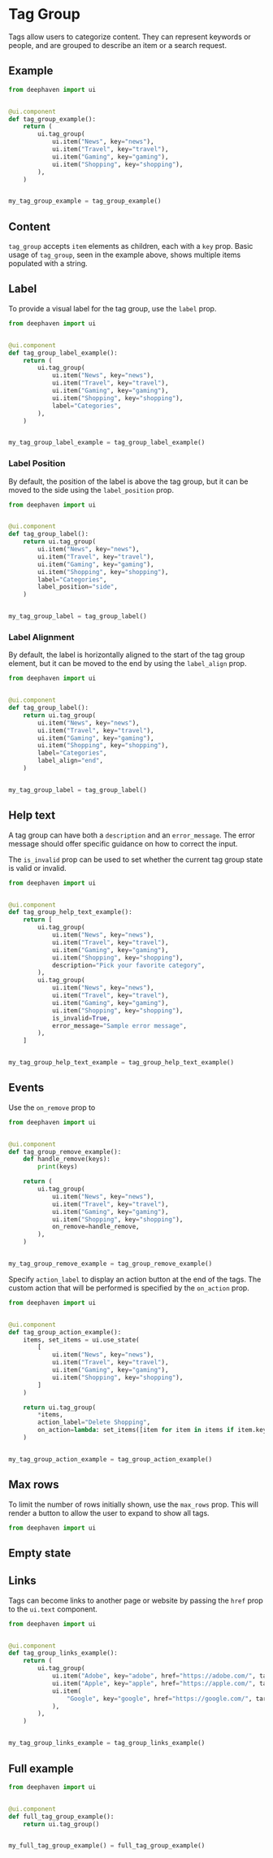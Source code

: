 # Tag Group

Tags allow users to categorize content. They can represent keywords or people, and are grouped to describe an item or a search request.

## Example

```python
from deephaven import ui


@ui.component
def tag_group_example():
    return (
        ui.tag_group(
            ui.item("News", key="news"),
            ui.item("Travel", key="travel"),
            ui.item("Gaming", key="gaming"),
            ui.item("Shopping", key="shopping"),
        ),
    )


my_tag_group_example = tag_group_example()
```

## Content

`tag_group` accepts `item` elements as children, each with a `key` prop. Basic usage of `tag_group`, seen in the example above, shows multiple items populated with a string.

## Label

To provide a visual label for the tag group, use the `label` prop.

```python
from deephaven import ui


@ui.component
def tag_group_label_example():
    return (
        ui.tag_group(
            ui.item("News", key="news"),
            ui.item("Travel", key="travel"),
            ui.item("Gaming", key="gaming"),
            ui.item("Shopping", key="shopping"),
            label="Categories",
        ),
    )


my_tag_group_label_example = tag_group_label_example()
```

### Label Position

By default, the position of the label is above the tag group, but it can be moved to the side using the `label_position` prop.

```python
from deephaven import ui


@ui.component
def tag_group_label():
    return ui.tag_group(
        ui.item("News", key="news"),
        ui.item("Travel", key="travel"),
        ui.item("Gaming", key="gaming"),
        ui.item("Shopping", key="shopping"),
        label="Categories",
        label_position="side",
    )


my_tag_group_label = tag_group_label()
```

### Label Alignment

By default, the label is horizontally aligned to the start of the tag group element, but it can be moved to the end by using the `label_align` prop.

```python
from deephaven import ui


@ui.component
def tag_group_label():
    return ui.tag_group(
        ui.item("News", key="news"),
        ui.item("Travel", key="travel"),
        ui.item("Gaming", key="gaming"),
        ui.item("Shopping", key="shopping"),
        label="Categories",
        label_align="end",
    )


my_tag_group_label = tag_group_label()
```

## Help text

A tag group can have both a `description` and an `error_message`. The error message should offer specific guidance on how to correct the input.

The `is_invalid` prop can be used to set whether the current tag group state is valid or invalid.

```python
from deephaven import ui


@ui.component
def tag_group_help_text_example():
    return [
        ui.tag_group(
            ui.item("News", key="news"),
            ui.item("Travel", key="travel"),
            ui.item("Gaming", key="gaming"),
            ui.item("Shopping", key="shopping"),
            description="Pick your favorite category",
        ),
        ui.tag_group(
            ui.item("News", key="news"),
            ui.item("Travel", key="travel"),
            ui.item("Gaming", key="gaming"),
            ui.item("Shopping", key="shopping"),
            is_invalid=True,
            error_message="Sample error message",
        ),
    ]


my_tag_group_help_text_example = tag_group_help_text_example()
```

## Events

Use the `on_remove` prop to

```python
from deephaven import ui


@ui.component
def tag_group_remove_example():
    def handle_remove(keys):
        print(keys)

    return (
        ui.tag_group(
            ui.item("News", key="news"),
            ui.item("Travel", key="travel"),
            ui.item("Gaming", key="gaming"),
            ui.item("Shopping", key="shopping"),
            on_remove=handle_remove,
        ),
    )


my_tag_group_remove_example = tag_group_remove_example()
```

Specify `action_label` to display an action button at the end of the tags. The custom action that will be performed is specified by the `on_action` prop.

```python
from deephaven import ui


@ui.component
def tag_group_action_example():
    items, set_items = ui.use_state(
        [
            ui.item("News", key="news"),
            ui.item("Travel", key="travel"),
            ui.item("Gaming", key="gaming"),
            ui.item("Shopping", key="shopping"),
        ]
    )

    return ui.tag_group(
        *items,
        action_label="Delete Shopping",
        on_action=lambda: set_items([item for item in items if item.key != "shopping"])
    )


my_tag_group_action_example = tag_group_action_example()
```

## Max rows

To limit the number of rows initially shown, use the `max_rows` prop. This will render a button to allow the user to expand to show all tags.

```python
from deephaven import ui
```

## Empty state

## Links

Tags can become links to another page or website by passing the `href` prop to the `ui.text` component.

```python
from deephaven import ui


@ui.component
def tag_group_links_example():
    return (
        ui.tag_group(
            ui.item("Adobe", key="adobe", href="https://adobe.com/", target="_blank"),
            ui.item("Apple", key="apple", href="https://apple.com/", target="_blank"),
            ui.item(
                "Google", key="google", href="https://google.com/", target="_blank"
            ),
        ),
    )


my_tag_group_links_example = tag_group_links_example()
```

## Full example

```python
from deephaven import ui


@ui.component
def full_tag_group_example():
    return ui.tag_group()


my_full_tag_group_example() = full_tag_group_example()
```
